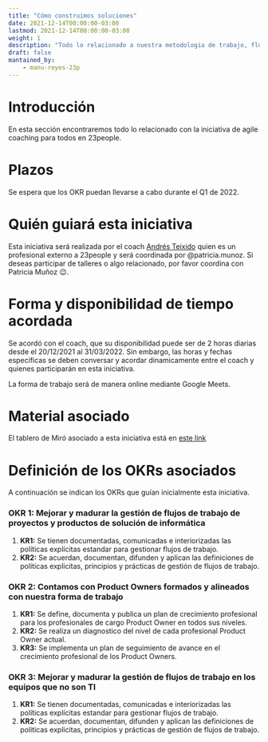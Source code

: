 ```yaml
---
title: "Cómo construimos soluciones"
date: 2021-12-14T00:00:00-03:00
lastmod: 2021-12-14T00:00:00-03:00
weight: 1
description: "Todo lo relacionado a nuestra metodologia de trabajo, flujos de trabajo, gestión de equipos, gestion de clientes, entregas, manejo de alcances."
draft: false
mantained_by:
    - manu-reyes-23p
---
```


# Introducción

En esta sección encontraremos todo lo relacionado con la iniciativa de agile coaching para todos en 23people.

# Plazos

Se espera que los OKR puedan llevarse a cabo durante el Q1 de 2022.

# Quién guiará esta iniciativa

Esta iniciativa será realizada por el coach [Andrés Teixido](https://www.linkedin.com/in/andresteixido) quien es un profesional externo a 23people y será coordinada por @patricia.munoz. Si deseas participar de talleres o algo relacionado, por favor coordina con Patricia Muñoz 😉.

# Forma y disponibilidad de tiempo acordada

Se acordó con el coach, que su disponibilidad puede ser de 2 horas diarias desde el 20/12/2021 al 31/03/2022. Sin embargo, las horas y fechas especificas se deben conversar y acordar dinamicamente entre el coach y quienes participarán en esta iniciativa.

La forma de trabajo será de manera online mediante Google Meets.

# Material asociado

El tablero de Miró asociado a esta iniciativa está en [este link](https://miro.com/app/board/uXjVOd487Tw=/)

# Definición de los OKRs asociados

A continuación se indican los OKRs que guían inicialmente esta iniciativa.

### OKR 1: Mejorar y madurar la gestión de flujos de trabajo de proyectos y productos de solución de informática

1. **KR1:** Se tienen documentadas, comunicadas e interiorizadas las políticas explícitas estandar para gestionar flujos de trabajo.
2. **KR2:** Se acuerdan, documentan, difunden y aplican las definiciones de politicas explicitas, principios y prácticas de gestión de flujos de trabajo.

### OKR 2: Contamos con Product Owners formados y alineados con nuestra forma de trabajo

1. **KR1:** Se define, documenta y publica un plan de crecimiento profesional para los profesionales de cargo Product Owner en todos sus niveles.
2. **KR2:** Se realiza un diagnostico del nivel de cada profesional Product Owner actual.
3. **KR3:** Se implementa un plan de seguimiento de avance en el crecimiento profesional de los Product Owners.

### OKR 3: Mejorar y madurar la gestión de flujos de trabajo en los equipos que no son TI

1. **KR1:** Se tienen documentadas, comunicadas e interiorizadas las políticas explícitas estandar para gestionar flujos de trabajo.
2. **KR2:** Se acuerdan, documentan, difunden y aplican las definiciones de politicas explicitas, principios y prácticas de gestión de flujos de trabajo.
